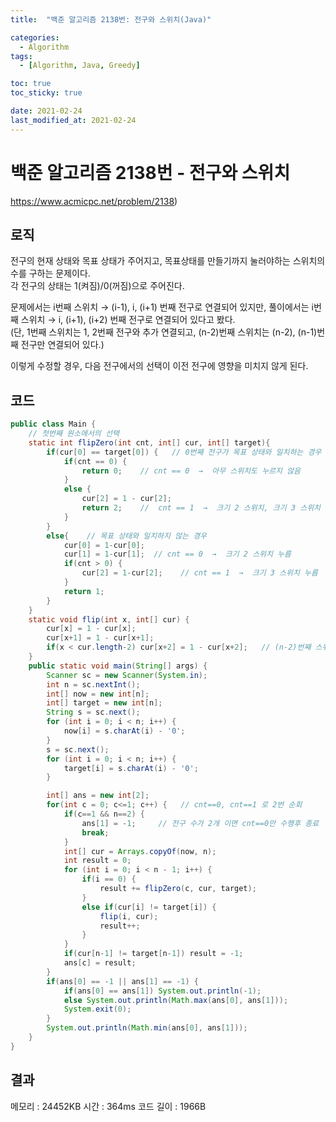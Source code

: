 ```yaml
---
title:  "백준 알고리즘 2138번: 전구와 스위치(Java)"

categories: 
  - Algorithm
tags: 
  - [Algorithm, Java, Greedy]

toc: true
toc_sticky: true

date: 2021-02-24
last_modified_at: 2021-02-24
---
```


# 백준 알고리즘 2138번 - 전구와 스위치

<a>https://www.acmicpc.net/problem/2138)</a>

## 로직

전구의 현재 상태와 목표 상태가 주어지고, 목표상태를 만들기까지 눌러야하는 스위치의 수를 구하는 문제이다.   
각 전구의 상태는 1(켜짐)/0(꺼짐)으로 주어진다.    

문제에서는 i번째 스위치 → (i-1), i, (i+1) 번째 전구로 연결되어 있지만, 풀이에서는 i번째 스위치 → i, (i+1), (i+2) 번째 전구로 연결되어 있다고 봤다.   
(단, 1번째 스위치는 1, 2번째 전구와 추가 연결되고, (n-2)번째 스위치는 (n-2), (n-1)번째 전구만 연결되어 있다.)   

이렇게 수정할 경우, 다음 전구에서의 선택이 이전 전구에 영향을 미치지 않게 된다.

## 코드

```java
public class Main {
    // 첫번째 원소에서의 선택
    static int flipZero(int cnt, int[] cur, int[] target){
        if(cur[0] == target[0]) {   // 0번째 전구가 목표 상태와 일치하는 경우
            if(cnt == 0) {
                return 0;    // cnt == 0  →  아무 스위치도 누르지 않음
            }
            else {
                cur[2] = 1 - cur[2];   
                return 2;    //  cnt == 1  →  크기 2 스위치, 크기 3 스위치 둘다 누름
            }
        }
        else{    // 목표 상태와 일치하지 않는 경우
            cur[0] = 1-cur[0];
            cur[1] = 1-cur[1];  // cnt == 0  →  크기 2 스위치 누름
            if(cnt > 0) {
                cur[2] = 1-cur[2];    // cnt == 1  →  크기 3 스위치 누름
            }
            return 1;
        }
    }
    static void flip(int x, int[] cur) {
        cur[x] = 1 - cur[x];
        cur[x+1] = 1 - cur[x+1];
        if(x < cur.length-2) cur[x+2] = 1 - cur[x+2];   // (n-2)번째 스위치는 전구 2개만 변경
    }
    public static void main(String[] args) {
        Scanner sc = new Scanner(System.in);
        int n = sc.nextInt();
        int[] now = new int[n];
        int[] target = new int[n];
        String s = sc.next();
        for (int i = 0; i < n; i++) {
            now[i] = s.charAt(i) - '0';
        }
        s = sc.next();
        for (int i = 0; i < n; i++) {
            target[i] = s.charAt(i) - '0';
        }

        int[] ans = new int[2];
        for(int c = 0; c<=1; c++) {   // cnt==0, cnt==1 로 2번 순회
            if(c==1 && n==2) {
                ans[1] = -1;     // 전구 수가 2개 이면 cnt==0만 수행후 종료
                break;
            }
            int[] cur = Arrays.copyOf(now, n);
            int result = 0;
            for (int i = 0; i < n - 1; i++) {
                if(i == 0) {
                    result += flipZero(c, cur, target);
                }
                else if(cur[i] != target[i]) {
                    flip(i, cur);
                    result++;
                }
            }
            if(cur[n-1] != target[n-1]) result = -1;
            ans[c] = result;
        }
        if(ans[0] == -1 || ans[1] == -1) {
            if(ans[0] == ans[1]) System.out.println(-1);
            else System.out.println(Math.max(ans[0], ans[1]));
            System.exit(0);
        }
        System.out.println(Math.min(ans[0], ans[1]));
    }
}
```

## 결과

메모리 : 24452KB     시간 : 364ms    코드 길이 : 1966B